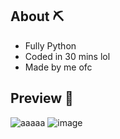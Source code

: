 ## About ⛏
- Fully Python
- Coded in 30 mins lol
- Made by me ofc

## Preview 👀

![aaaaa](https://github.com/unkelr/Unkel-Tool/assets/165524479/05e89ff3-eb1e-466a-a31c-6e53a8f3bc85)
![image](https://github.com/unkelr/Unkel-Tool/assets/165524479/36d21273-3f0f-4962-8e5d-b3ed03bfd1a2)
